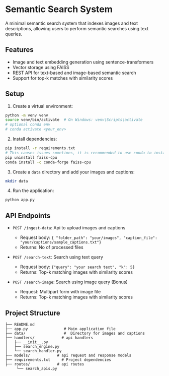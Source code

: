 # Semantic Search System

A minimal semantic search system that indexes images and text descriptions, allowing users to perform semantic searches using text queries.

## Features

- Image and text embedding generation using sentence-transformers
- Vector storage using FAISS
- REST API for text-based and image-based semantic search
- Support for top-k matches with similarity scores

## Setup

1. Create a virtual environment:
```bash
python -m venv venv
source venv/bin/activate  # On Windows: venv\Scripts\activate
# optional conda env
# conda activate <your_env>
```

2. Install dependencies:
```bash
pip install -r requirements.txt
# This causes issues sometimes, it is recommended to use conda to install faiss-cpu package
pip uninstall faiss-cpu
conda install -c conda-forge faiss-cpu
```

3. Create a `data` directory and add your images and captions:
```bash
mkdir data
```

4. Run the application:
```bash
python app.py
```

## API Endpoints
- `POST /ingest-data`: Api to upload images and captions
  - Request body: `{ "folder_path": "your/images", "caption_file": "your/captions/sample_captions.txt"}`
  - Returns: No of processed files

- `POST /search-text`: Search using text query
  - Request body: `{"query": "your search text", "k": 5}`
  - Returns: Top-k matching images with similarity scores

- `POST /search-image`: Search using image query (Bonus)
  - Request: Multipart form with image file
  - Returns: Top-k matching images with similarity scores

## Project Structure

```
├── README.md
├── app.py                # Main application file
├── data/                 #  Directory for images and captions
├── handlers/            # api handlers
│   ├── __init__.py
│   ├── search_engine.py
│   └── search_handler.py
├── models/            # api request and response models
├── requirements.txt     # Project dependencies
├── routes/            # api routes
     └── search_apis.py
```
